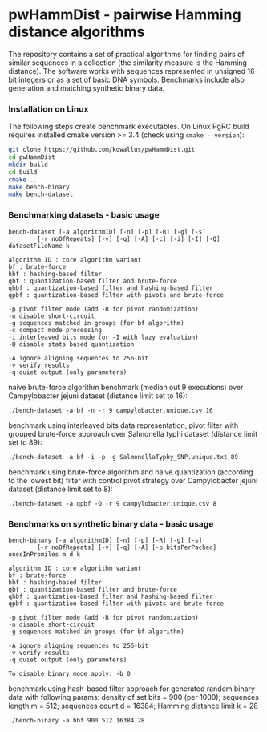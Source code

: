 # pwHammDist - pairwise Hamming distance algorithms
 
The repository contains a set of practical algorithms for finding pairs of 
similar sequences in a collection (the similarity measure is the Hamming distance).
The software works with sequences represented in unsigned 16-bit integers or as 
a set of basic DNA symbols. Benchmarks include also generation and matching 
synthetic binary data.

### Installation on Linux

The following steps create benchmark executables. 
On Linux PgRC build requires installed cmake version >= 3.4 
(check using ```cmake --version```):
```bash
git clone https://github.com/kowallus/pwHammDist.git
cd pwHammDist
mkdir build
cd build
cmake ..
make bench-binary
make bench-dataset
```

### Benchmarking datasets - basic usage 

```
bench-dataset [-a algorithmID] [-n] [-p] [-R] [-g] [-s] 
		[-r noOfRepeats] [-v] [-q] [-A] [-c] [-i] [-I] [-Q] datasetFileName k

algorithm ID : core algorithm variant
bf : brute-force
hbf : hashing-based filter
qbf : quantization-based filter and brute-force
qhbf : quantization-based filter and hashing-based filter
qpbf : quantization-based filter with pivots and brute-force

-p pivot filter mode (add -R for pivot randomization)
-n disable short-circuit
-g sequences matched in groups (for bf algorithm)
-c compact mode processing
-i interleaved bits mode (or -I with lazy evaluation)
-Q disable stats based quantization

-A ignore aligning sequences to 256-bit
-v verify results 
-q quiet output (only parameters)

```

naive brute-force algorithm benchmark (median out 9 executions) 
over Campylobacter jejuni dataset (distance limit set to 16):
```
./bench-dataset -a bf -n -r 9 campylobacter.unique.csv 16
```
benchmark using interleaved bits data representation, pivot filter 
with grouped brute-force approach over Salmonella typhi dataset (distance limit set to 89):
```
./bench-dataset -a bf -i -p -g SalmonellaTyphy_SNP.unique.txt 89
```
benchmark using brute-force algorithm and naive quantization 
(according to the lowest bit) filter with control pivot strategy 
over Campylobacter jejuni dataset (distance limit set to 8):
```
./bench-dataset -a qpbf -Q -r 9 campylobacter.unique.csv 8
```


### Benchmarks on synthetic binary data - basic usage 

```
bench-binary [-a algorithmID] [-n] [-p] [-R] [-g] [-s] 
		[-r noOfRepeats] [-v] [-q] [-A] [-b bitsPerPacked] onesInPromiles m d k

algorithm ID : core algorithm variant
bf : brute-force
hbf : hashing-based filter
qbf : quantization-based filter and brute-force
qhbf : quantization-based filter and hashing-based filter
qpbf : quantization-based filter with pivots and brute-force

-p pivot filter mode (add -R for pivot randomization)
-n disable short-circuit
-g sequences matched in groups (for bf algorithm)

-A ignore aligning sequences to 256-bit
-v verify results 
-q quiet output (only parameters)

To disable binary mode apply: -b 0

```

benchmark using hash-based filter approach for generated 
random binary data with following params: density of set bits = 900 (per 1000); 
sequences length m = 512; sequences count d = 16384; Hamming distance limit k = 28
```
./bench-binary -a hbf 900 512 16384 28
```
